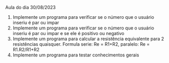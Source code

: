 Aula do dia 30/08/2023

1. Implemente um programa para verificar se o número que o usuário inseriu é par ou impar
2. Implemente um programa para verificar se o número que o usuário inseriu é par ou impar e se ele é positivo ou negativo
3. Implemente um programa para calcular a resistência equivalente para 2 resistências quaisquer. Formula serie: Re = R1+R2, paralelo: Re = R1.R2/R1+R2
4. Implemente um programa para testar conhecimentos gerais
